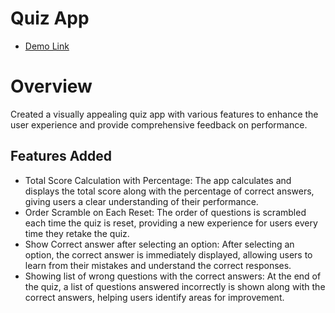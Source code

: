 # Quiz App

- [Demo Link](https://quiz-app-mct-5.vercel.app/)

# Overview
 Created a visually appealing quiz app with various features to enhance the user experience and provide comprehensive feedback on performance.

## Features Added

- Total Score Calculation with Percentage: The app calculates and displays the total score along with the percentage of correct answers, giving users a clear understanding of their performance.
- Order Scramble on Each Reset: The order of questions is scrambled each time the quiz is reset, providing a new experience for users every time they retake the quiz.
- Show Correct answer after selecting an option: After selecting an option, the correct answer is immediately displayed, allowing users to learn from their mistakes and understand the correct responses.
- Showing list of wrong questions with the correct answers: At the end of the quiz, a list of questions answered incorrectly is shown along with the correct answers, helping users identify areas for improvement.
